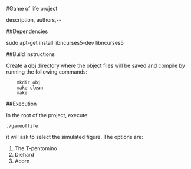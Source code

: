 #Game of life project

description, authors,--

##Dependencies

sudo apt-get install libncurses5-dev libncurses5

##Build instructions

Create a **obj** directory where the object files will be saved and compile by running the following commands:

```
    mkdir obj
    make clean
    make
```

##Execution

In the root of the project, execute:
```
./gameoflife
```

it will ask to select the simulated figure. The options are:

1. The T-pentomino
2. Diehard
3. Acorn 

